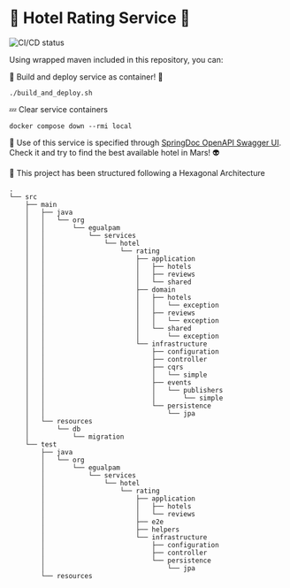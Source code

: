 # 🏨 Hotel Rating Service 🏨

![CI/CD status](https://github.com/erickgualpa/hotel-rating-service/actions/workflows/maven.yml/badge.svg)

Using wrapped maven included in this repository, you can:

🚀 Build and deploy service as container! 🐳
<br>

```shell script
./build_and_deploy.sh
```

💤 Clear service containers

```shell script
docker compose down --rmi local
```

🔹 Use of this service is specified through [SpringDoc OpenAPI Swagger UI](http://localhost:8080/swagger-ui/index.html).
Check it and try to find the best available hotel in Mars! 👽
<br>

📣 This project has been structured following a Hexagonal Architecture

[//]: # (Directory tree below was generated using 'tree -d -I target' command)

```
.
└── src
    ├── main
    │   ├── java
    │   │   └── org
    │   │       └── egualpam
    │   │           └── services
    │   │               └── hotel
    │   │                   └── rating
    │   │                       ├── application
    │   │                       │   ├── hotels
    │   │                       │   ├── reviews
    │   │                       │   └── shared
    │   │                       ├── domain
    │   │                       │   ├── hotels
    │   │                       │   │   └── exception
    │   │                       │   ├── reviews
    │   │                       │   │   └── exception
    │   │                       │   └── shared
    │   │                       │       └── exception
    │   │                       └── infrastructure
    │   │                           ├── configuration
    │   │                           ├── controller
    │   │                           ├── cqrs
    │   │                           │   └── simple
    │   │                           ├── events
    │   │                           │   └── publishers
    │   │                           │       └── simple
    │   │                           └── persistence
    │   │                               └── jpa
    │   └── resources
    │       └── db
    │           └── migration
    └── test
        ├── java
        │   └── org
        │       └── egualpam
        │           └── services
        │               └── hotel
        │                   └── rating
        │                       ├── application
        │                       │   ├── hotels
        │                       │   └── reviews
        │                       ├── e2e
        │                       ├── helpers
        │                       └── infrastructure
        │                           ├── configuration
        │                           ├── controller
        │                           └── persistence
        │                               └── jpa
        └── resources
```
